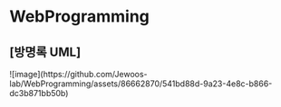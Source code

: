 # WebProgramming

<h2>[방명록 UML]</h2>
![image](https://github.com/Jewoos-lab/WebProgramming/assets/86662870/541bd88d-9a23-4e8c-b866-dc3b871bb50b)
